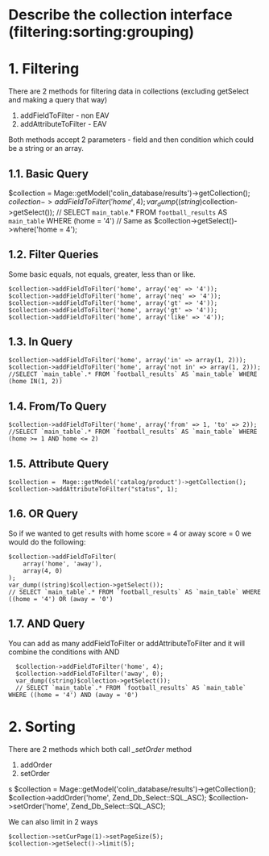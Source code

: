 # Describe the collection interface (filtering:sorting:grouping)

# 1. Filtering


There are 2 methods for filtering data in collections (excluding getSelect and making a query that way)

1. addFieldToFilter - non EAV
2. addAttributeToFilter - EAV

Both methods accept 2 parameters - field and then condition which could be a string or an array.

## 1.1. Basic Query

  $collection =  Mage::getModel('colin_database/results')->getCollection();
  $collection->addFieldToFilter('home', 4);
  var_dump((string)$collection->getSelect());
  // SELECT `main_table`.* FROM `football_results` AS `main_table` WHERE (home = '4')
  // Same as $collection->getSelect()->where('home = 4');


## 1.2. Filter Queries

Some basic equals, not equals, greater, less than or like.

    $collection->addFieldToFilter('home', array('eq' => '4'));
    $collection->addFieldToFilter('home', array('neq' => '4'));
    $collection->addFieldToFilter('home', array('gt' => '4'));
    $collection->addFieldToFilter('home', array('gt' => '4'));
    $collection->addFieldToFilter('home', array('like' => '4'));

## 1.3. In Query

    $collection->addFieldToFilter('home', array('in' => array(1, 2)));
    $collection->addFieldToFilter('home', array('not in' => array(1, 2)));
    //SELECT `main_table`.* FROM `football_results` AS `main_table` WHERE (home IN(1, 2))

## 1.4. From/To Query

    $collection->addFieldToFilter('home', array('from' => 1, 'to' => 2));
    //SELECT `main_table`.* FROM `football_results` AS `main_table` WHERE (home >= 1 AND home <= 2)


## 1.5. Attribute Query

    $collection =  Mage::getModel('catalog/product')->getCollection();
    $collection->addAttributeToFilter("status", 1);

## 1.6. OR Query

So if we wanted to get results with home score = 4 or away score = 0 we would do the following:


    $collection->addFieldToFilter(
        array('home', 'away'),
        array(4, 0)
    );
    var_dump((string)$collection->getSelect());
    // SELECT `main_table`.* FROM `football_results` AS `main_table` WHERE ((home = '4') OR (away = '0')


## 1.7. AND Query

You can add as many addFieldToFilter or addAttributeToFilter and it will combine the conditions with AND


      $collection->addFieldToFilter('home', 4);
      $collection->addFieldToFilter('away', 0);
      var_dump((string)$collection->getSelect());
      // SELECT `main_table`.* FROM `football_results` AS `main_table` WHERE ((home = '4') AND (away = '0')


# 2. Sorting

There are 2 methods which both call *_setOrder* method

1. addOrder
2. setOrder

s
    $collection =  Mage::getModel('colin_database/results')->getCollection();
    $collection->addOrder('home', Zend_Db_Select::SQL_ASC);
    $collection->setOrder('home', Zend_Db_Select::SQL_ASC);


We can also limit in 2 ways

    $collection->setCurPage(1)->setPageSize(5);
    $collection->getSelect()->limit(5);
